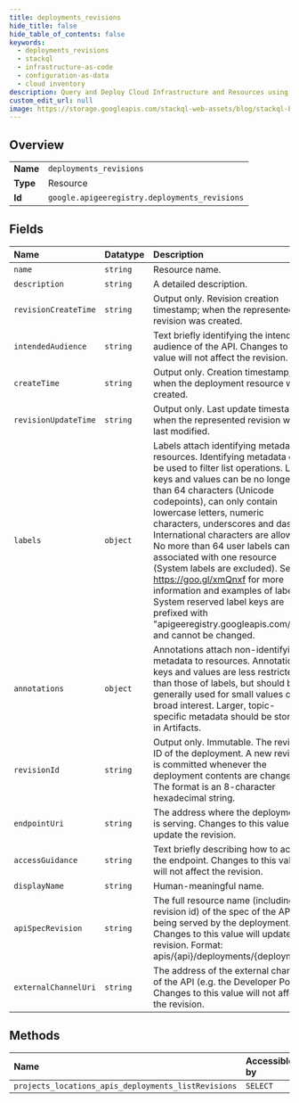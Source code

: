 ```yaml
---
title: deployments_revisions
hide_title: false
hide_table_of_contents: false
keywords:
  - deployments_revisions
  - stackql
  - infrastructure-as-code
  - configuration-as-data
  - cloud inventory
description: Query and Deploy Cloud Infrastructure and Resources using SQL
custom_edit_url: null
image: https://storage.googleapis.com/stackql-web-assets/blog/stackql-blog-post-featured-image.png
---
```

  
    

## Overview
<table><tbody>
<tr><td><b>Name</b></td><td><code>deployments_revisions</code></td></tr>
<tr><td><b>Type</b></td><td>Resource</td></tr>
<tr><td><b>Id</b></td><td><code>google.apigeeregistry.deployments_revisions</code></td></tr>
</tbody></table>

## Fields
| Name | Datatype | Description |
|:-----|:---------|:------------|
| `name` | `string` | Resource name. |
| `description` | `string` | A detailed description. |
| `revisionCreateTime` | `string` | Output only. Revision creation timestamp; when the represented revision was created. |
| `intendedAudience` | `string` | Text briefly identifying the intended audience of the API. Changes to this value will not affect the revision. |
| `createTime` | `string` | Output only. Creation timestamp; when the deployment resource was created. |
| `revisionUpdateTime` | `string` | Output only. Last update timestamp: when the represented revision was last modified. |
| `labels` | `object` | Labels attach identifying metadata to resources. Identifying metadata can be used to filter list operations. Label keys and values can be no longer than 64 characters (Unicode codepoints), can only contain lowercase letters, numeric characters, underscores and dashes. International characters are allowed. No more than 64 user labels can be associated with one resource (System labels are excluded). See https://goo.gl/xmQnxf for more information and examples of labels. System reserved label keys are prefixed with "apigeeregistry.googleapis.com/" and cannot be changed. |
| `annotations` | `object` | Annotations attach non-identifying metadata to resources. Annotation keys and values are less restricted than those of labels, but should be generally used for small values of broad interest. Larger, topic- specific metadata should be stored in Artifacts. |
| `revisionId` | `string` | Output only. Immutable. The revision ID of the deployment. A new revision is committed whenever the deployment contents are changed. The format is an 8-character hexadecimal string. |
| `endpointUri` | `string` | The address where the deployment is serving. Changes to this value will update the revision. |
| `accessGuidance` | `string` | Text briefly describing how to access the endpoint. Changes to this value will not affect the revision. |
| `displayName` | `string` | Human-meaningful name. |
| `apiSpecRevision` | `string` | The full resource name (including revision id) of the spec of the API being served by the deployment. Changes to this value will update the revision. Format: apis/{api}/deployments/{deployment} |
| `externalChannelUri` | `string` | The address of the external channel of the API (e.g. the Developer Portal). Changes to this value will not affect the revision. |
## Methods
| Name | Accessible by | Required Params |
|:-----|:--------------|:----------------|
| `projects_locations_apis_deployments_listRevisions` | `SELECT` | `name` |
